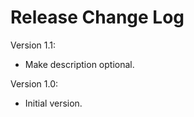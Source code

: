 # Release Change Log

Version 1.1:
 - Make description optional.
 
Version 1.0:
 - Initial version.
